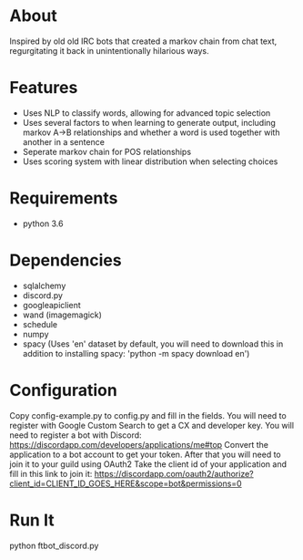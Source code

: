 # About
Inspired by old old IRC bots that created a markov chain from chat text, regurgitating it back in unintentionally hilarious ways.

# Features
- Uses NLP to classify words, allowing for advanced topic selection
- Uses several factors to when learning to generate output, including markov A->B relationships and whether a word is used together with another in a sentence
- Seperate markov chain for POS relationships
- Uses scoring system with linear distribution when selecting choices

# Requirements
- python 3.6

# Dependencies
- sqlalchemy
- discord.py
- googleapiclient
- wand (imagemagick)
- schedule
- numpy
- spacy (Uses 'en' dataset by default, you will need to download this in addition to installing spacy: 'python -m spacy download en')

# Configuration

Copy config-example.py to config.py and fill in the fields. You will need to register with Google Custom Search to get a CX and developer key.
You will need to register a bot with Discord: https://discordapp.com/developers/applications/me#top
Convert the application to a bot account to get your token. After that you will need to join it to your guild using OAuth2
Take the client id of your application and fill in this link to join it: https://discordapp.com/oauth2/authorize?client_id=CLIENT_ID_GOES_HERE&scope=bot&permissions=0

# Run It
python ftbot_discord.py

